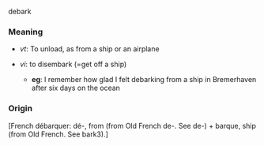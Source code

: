 debark
### Meaning
+ _vt_: To unload, as from a ship or an airplane

+ _vi_: to disembark (=get off a ship)
	+ __eg__: I remember how glad I felt debarking from a ship in Bremerhaven after six days on the ocean

### Origin

[French débarquer: dé-, from (from Old French de-. See de-) + barque, ship (from Old French. See bark3).]
